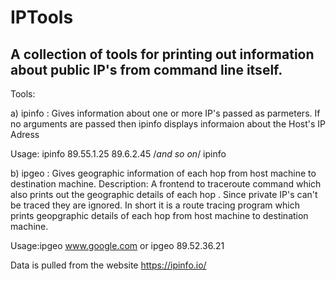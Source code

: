 # IPTools
A collection of tools  for printing out information  about public IP's from command line itself.
---------------------------------------------------------------------------------------------------------------------------------
Tools:

a) ipinfo : Gives information about one or more IP's passed as parmeters. If no arguments are passed then  ipinfo displays informaion about the Host's IP Adress

Usage: ipinfo 89.55.1.25 89.6.2.45 /*and so on*/
       ipinfo

b) ipgeo : Gives geographic information of each  hop from host machine to destination machine.
Description: A frontend to traceroute command which also prints out the 
geographic details of each hop . Since private IP's can't be traced they are ignored. In short it is a route tracing program which prints geopgraphic details of each hop from host machine to destination machine.

Usage:ipgeo www.google.com   or ipgeo 89.52.36.21

Data is pulled from the website https://ipinfo.io/
